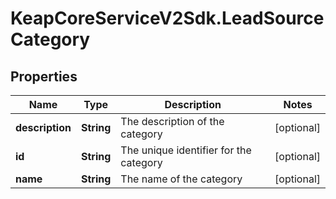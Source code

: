 # KeapCoreServiceV2Sdk.LeadSourceCategory

## Properties

Name | Type | Description | Notes
------------ | ------------- | ------------- | -------------
**description** | **String** | The description of the category | [optional] 
**id** | **String** | The unique identifier for the category | [optional] 
**name** | **String** | The name of the category | [optional] 


